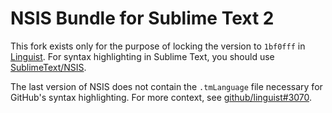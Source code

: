 # NSIS Bundle for Sublime Text 2

This fork exists only for the purpose of locking the version to `1bf0fff` in [Linguist](https://github.com/github/linguist).
For syntax highlighting in Sublime Text, you should use [SublimeText/NSIS](https://github.com/SublimeText/NSIS).

The last version of NSIS does not contain the `.tmLanguage` file necessary for GitHub's syntax highlighting.
For more context, see [github/linguist#3070](https://github.com/github/linguist/issues/3070).
